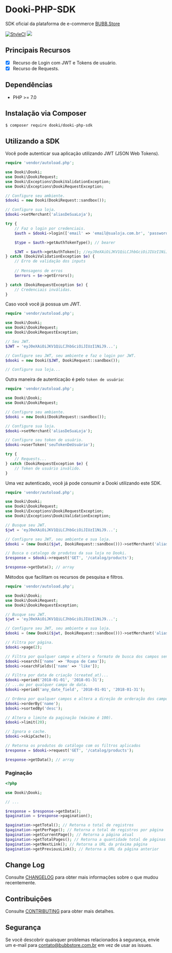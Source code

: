 # Dooki-PHP-SDK

SDK oficial da plataforma de e-commerce [BUBB.Store](https://www.bubbstore.com.br)

[![StyleCI](https://styleci.io/repos/118114699/shield?branch=master)](https://styleci.io/repos/118114699) <a href="https://codeclimate.com/github/bubbstore/dooki-php-sdk/maintainability"><img src="https://api.codeclimate.com/v1/badges/8103a9eeee26e720c90b/maintainability" /></a>

## Principais Recursos

* [x] Recurso de Login com JWT e Tokens de usuário.
* [x] Recurso de Requests.

## Dependências

* PHP >= 7.0

## Instalação via Composer

```bash
$ composer require dooki/dooki-php-sdk
```

## Utilizando a SDK

Você pode autenticar sua aplicação utilizando JWT (JSON Web Tokens).

```php
require 'vendor/autoload.php';

use Dooki\Dooki;
use Dooki\DookiRequest;
use Dooki\Exceptions\DookiValidationException;
use Dooki\Exceptions\DookiRequestException;

// Configure seu ambiente.
$dooki = new Dooki(DookiRequest::sandbox());

// Configure sua loja.
$dooki->setMerchant('aliasDeSuaLoja');

try {
	// Faz o login por credenciais.
	$auth = $dooki->login(['email' => 'email@sualoja.com.br', 'password' => 'senha']);

	$type = $auth->getAuthTokenType(); // bearer

	$JWT = $auth->getAuthToken(); //eyJ0eXAiOiJKV1QiLCJhbGciOiJIUzI1NiJ9...
} catch (DookiValidationException $e) {
    // Erro de validação dos inputs
    
    // Mensagens de erros
    $errors = $e->getErrors();

} catch (DookiRequestException $e) {
	// Credenciais inválidas.
}
```

Caso você você já possua um JWT.

```php
require 'vendor/autoload.php';

use Dooki\Dooki;
use Dooki\DookiRequest;
use Dooki\DookiRequestException;

// Seu JWT.
$JWT = 'eyJ0eXAiOiJKV1QiLCJhbGciOiJIUzI1NiJ9...';

// Configure seu JWT, seu ambiente e faz o login por JWT.
$dooki = new Dooki($JWT, DookiRequest::sandbox());

// Configure sua loja...
```

Outra maneira de autenticação é pelo `token de usuário`:

```php
require 'vendor/autoload.php';

use Dooki\Dooki;
use Dooki\DookiRequest;

// Configure seu ambiente.
$dooki = new Dooki(DookiRequest::sandbox());

// Configure sua loja.
$dooki->setMerchant('aliasDeSuaLoja');

// Configure seu token de usuário.
$dooki->userToken('seuTokenDeUsuário');

try {
	// Requests...
} catch (DookiRequestException $e) {
	// Token de usuário inválido.
}
```

Uma vez autenticado, você já pode consumir a Dooki utilizando este SDK.

```php
require 'vendor/autoload.php';

use Dooki\Dooki;
use Dooki\DookiRequest;
use Dooki\Exceptions\DookiRequestException;
use Dooki\Exceptions\DookiValidationException;

// Busque seu JWT.
$jwt = 'eyJ0eXAiOiJKV1QiLCJhbGciOiJIUzI1NiJ9...';

// Configure seu JWT, seu ambiente e sua loja.
$dooki = (new Dooki($jwt, DookiRequest::sandbox()))->setMerchant('aliasDeSuaLoja');

// Busca o catalogo de produtos da sua loja no Dooki.
$response = $dooki->request('GET', '/catalog/products');

$response->getData(); // array
```

Métodos que facilitam os recursos de pesquisa e filtros.

```php
require 'vendor/autoload.php';

use Dooki\Dooki;
use Dooki\DookiRequest;
use Dooki\DookiRequestException;

// Busque seu JWT.
$jwt = 'eyJ0eXAiOiJKV1QiLCJhbGciOiJIUzI1NiJ9...';

// Configure seu JWT, seu ambiente e sua loja.
$dooki = (new Dooki($jwt, DookiRequest::sandbox()))->setMerchant('aliasDeSuaLoja');

// Filtra por página.
$dooki->page(2);

// Filtra por qualquer campo e altera o formato de busca dos campos sendo filtrados (LIKE).
$dooki->search(['name' => 'Roupa de Cama']);
$dooki->searchFields(['name' => 'like']);

// Filtra por data de criação (created_at)...
$dooki->period('2018-01-01', '2018-01-31');
// ...ou por qualquer campo de data.
$dooki->period('any_date_field', '2018-01-01', '2018-01-31');

// Ordena por qualquer campos e altera a direção de orderação dos campos sendo ordenados.
$dooki->orderBy('name');
$dooki->sortedBy('desc');

// Altera o limite da paginação (máximo é 100).
$dooki->limit(20);

// Ignora o cache.
$dooki->skipCache();

// Retorna os produtos do catálogo com os filtros aplicados
$response = $dooki->request('GET', '/catalog/products');

$response->getData(); // array
```

### Paginação

```php
<?php

use Dooki\Dooki;

// ...

$response = $response->getData();
$pagination = $response->pagination();

$pagination->getTotal(); // Retorna o total de registros
$pagination->getPerPage(); // Retorna o total de registros por página
$pagination->getCurrentPage(); // Retorna a página atual
$pagination->getTotalPages(); // Retorna a quantidade total de páginas
$pagination->getNextLink(); // Retorna a URL da próxima página
$pagination->getPreviousLink(); // Retorna a URL da página anterior

```

## Change Log

Consulte [CHANGELOG](.github/CHANGELOG.md) para obter mais informações sobre o que mudou recentemente.

## Contribuições

Consulte [CONTRIBUTING](.github/CONTRIBUTING.md) para obter mais detalhes.

## Segurança

Se você descobrir quaisquer problemas relacionados à segurança, envie um e-mail para contato@bubbstore.com.br em vez de usar as issues.
